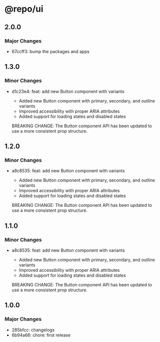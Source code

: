 # @repo/ui

## 2.0.0

### Major Changes

- 67ccff3: bump the packages and apps

## 1.3.0

### Minor Changes

- d1c23e4: feat: add new Button component with variants
  - Added new Button component with primary, secondary, and outline variants
  - Improved accessibility with proper ARIA attributes
  - Added support for loading states and disabled states

  BREAKING CHANGE: The Button component API has been updated to use a more consistent prop structure.

## 1.2.0

### Minor Changes

- a8c8535: feat: add new Button component with variants
  - Added new Button component with primary, secondary, and outline variants
  - Improved accessibility with proper ARIA attributes
  - Added support for loading states and disabled states

  BREAKING CHANGE: The Button component API has been updated to use a more consistent prop structure.

## 1.1.0

### Minor Changes

- a8c8535: feat: add new Button component with variants
  - Added new Button component with primary, secondary, and outline variants
  - Improved accessibility with proper ARIA attributes
  - Added support for loading states and disabled states

  BREAKING CHANGE: The Button component API has been updated to use a more consistent prop structure.

## 1.0.0

### Major Changes

- 285bfcc: changelogs
- 6b94a66: chore: first release
